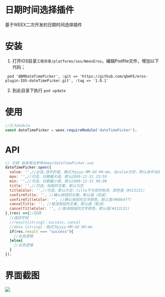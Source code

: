 # 日期时间选择插件

基于WEEX二次开发的日期时间选择插件

安装 
====================================

1. 打开iOS目录`工程目录/platforms/ios/WeexEros`，编辑Podfile文件，增加以下代码；

```
 pod 'QBMDateTimePicker', :git => 'https://github.com/qbmFE/eros-plugin-IOS-dateTimePicker.git', :tag => '1.0.1'
```

2. 到此目录下执行 `pod update`


使用
====================================


```js
//引入module
const dateTimePicker = weex.requireModule('dateTimePicker');
```

API
====================================

```js
// 示例 具体用法参考demo/dateTimePicker.vue
dateTimePicker.open({
  value: '',//必选,选中的值，格式为yyyy-MM-dd HH:mm，当value为空，默认选中当前时间，当value不为空，选中value的值
  max: '',//可选，日期最大值，默认2099-12-31 23:59
  min: '',//可选，日期最小值，默认1900-12-31 00:00
  title: '',//可选，标题的文案，默认为空
  titleColor: '',//可选，默认为空，title不为空时有效，颜色值（#313131）
  confirmTitle: '', //确认按钮的文案，默认值（完成）
  confirmTitleColor: '', //确认按钮的文字颜色，默认值(#00b4ff)
  cancelTitle: '', //取消按钮的文案，默认值（取消）
  cancelTitleColor: '', //取消按钮的文字颜色，默认值(#313131)
},(res) =>{//回调
  //返回字段
  //result{string}：success，cancel
  //data {string}：格式为yyyy-MM-dd HH:mm
  if(res.result === "success"){
    //业务逻辑
  }else{
    //业务逻辑
  }
});

```
界面截图
====================================

![](https://image.qbm360.com/demo/dateTimePicker.png)


